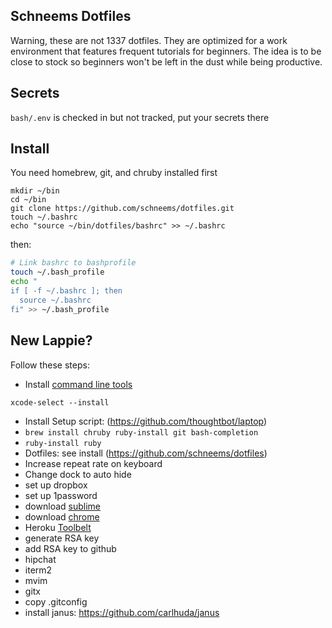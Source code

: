 ## Schneems Dotfiles

Warning, these are not 1337 dotfiles. They are optimized for a work environment that features frequent tutorials for beginners. The idea is to be close to stock so beginners won't be left in the dust while being productive.

## Secrets

`bash/.env` is checked in but not tracked, put your secrets there


## Install

You need homebrew, git, and chruby installed first

```
mkdir ~/bin
cd ~/bin
git clone https://github.com/schneems/dotfiles.git
touch ~/.bashrc
echo "source ~/bin/dotfiles/bashrc" >> ~/.bashrc
```

then:

```sh
# Link bashrc to bashprofile
touch ~/.bash_profile
echo "
if [ -f ~/.bashrc ]; then
  source ~/.bashrc
fi" >> ~/.bash_profile
```


## New Lappie?

Follow these steps:

- Install [command line tools](http://stackoverflow.com/questions/9329243/xcode-4-4-and-later-install-command-line-tools)

```
xcode-select --install
```

- Install Setup script: (https://github.com/thoughtbot/laptop)
- `brew install chruby ruby-install git bash-completion`
- `ruby-install ruby`
- Dotfiles: see install (https://github.com/schneems/dotfiles)
- Increase repeat rate on keyboard
- Change dock to auto hide
- set up dropbox
- set up 1password
- download [sublime]()
- download [chrome]()
- Heroku [Toolbelt](https://toolbelt.heroku.com)
- generate RSA key []()
- add RSA key to github
- hipchat
- iterm2
- mvim
- gitx
- copy .gitconfig
- install janus: https://github.com/carlhuda/janus



